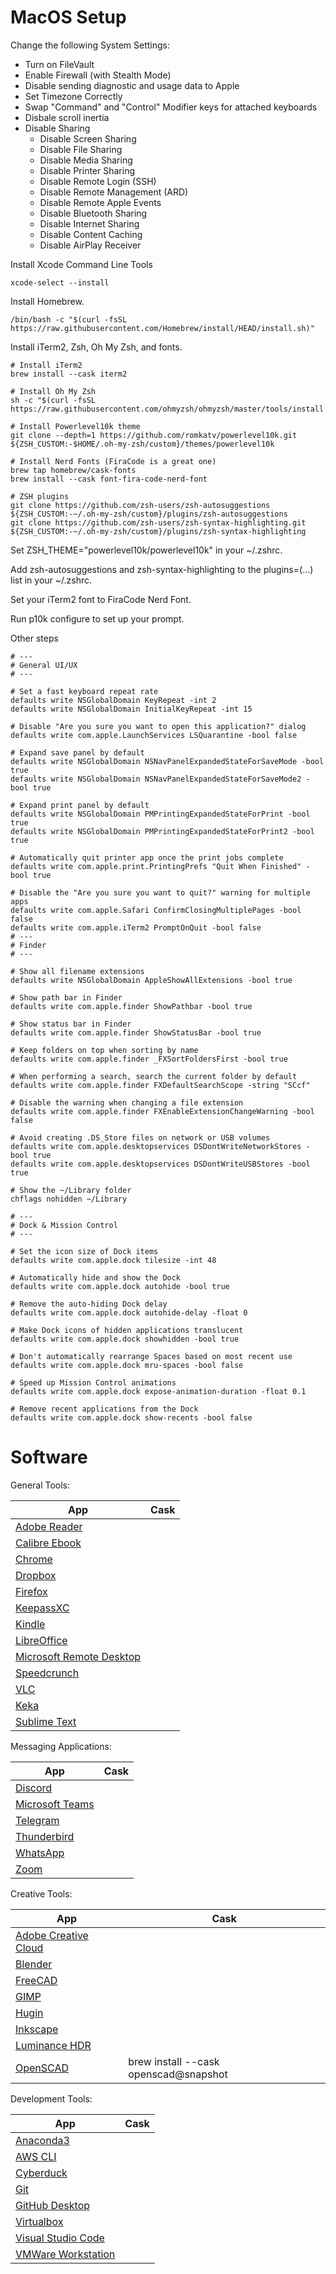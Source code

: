 # MacOS Setup

Change the following System Settings:

- Turn on FileVault
- Enable Firewall (with Stealth Mode)
- Disable sending diagnostic and usage data to Apple
- Set Timezone Correctly
- Swap "Command" and "Control" Modifier keys for attached keyboards
- Disbale scroll inertia
- Disable Sharing
  - Disable Screen Sharing
  - Disable File Sharing
  - Disable Media Sharing
  - Disable Printer Sharing
  - Disable Remote Login (SSH)
  - Disable Remote Management (ARD)
  - Disable Remote Apple Events
  - Disable Bluetooth Sharing
  - Disable Internet Sharing
  - Disable Content Caching
  - Disable AirPlay Receiver

Install Xcode Command Line Tools

    xcode-select --install

Install Homebrew.

    /bin/bash -c "$(curl -fsSL https://raw.githubusercontent.com/Homebrew/install/HEAD/install.sh)"

Install iTerm2, Zsh, Oh My Zsh, and fonts.

    # Install iTerm2
    brew install --cask iterm2
    
    # Install Oh My Zsh
    sh -c "$(curl -fsSL https://raw.githubusercontent.com/ohmyzsh/ohmyzsh/master/tools/install.sh)"
    
    # Install Powerlevel10k theme
    git clone --depth=1 https://github.com/romkatv/powerlevel10k.git ${ZSH_CUSTOM:-$HOME/.oh-my-zsh/custom}/themes/powerlevel10k
    
    # Install Nerd Fonts (FiraCode is a great one)
    brew tap homebrew/cask-fonts
    brew install --cask font-fira-code-nerd-font
    
    # ZSH plugins
    git clone https://github.com/zsh-users/zsh-autosuggestions ${ZSH_CUSTOM:-~/.oh-my-zsh/custom}/plugins/zsh-autosuggestions
    git clone https://github.com/zsh-users/zsh-syntax-highlighting.git ${ZSH_CUSTOM:-~/.oh-my-zsh/custom}/plugins/zsh-syntax-highlighting


Set ZSH_THEME="powerlevel10k/powerlevel10k" in your ~/.zshrc.

Add zsh-autosuggestions and zsh-syntax-highlighting to the plugins=(...) list in your ~/.zshrc.

Set your iTerm2 font to FiraCode Nerd Font.

Run p10k configure to set up your prompt.

Other steps

    # ---
    # General UI/UX
    # ---
    
    # Set a fast keyboard repeat rate
    defaults write NSGlobalDomain KeyRepeat -int 2
    defaults write NSGlobalDomain InitialKeyRepeat -int 15
    
    # Disable "Are you sure you want to open this application?" dialog
    defaults write com.apple.LaunchServices LSQuarantine -bool false
    
    # Expand save panel by default
    defaults write NSGlobalDomain NSNavPanelExpandedStateForSaveMode -bool true
    defaults write NSGlobalDomain NSNavPanelExpandedStateForSaveMode2 -bool true
    
    # Expand print panel by default
    defaults write NSGlobalDomain PMPrintingExpandedStateForPrint -bool true
    defaults write NSGlobalDomain PMPrintingExpandedStateForPrint2 -bool true
    
    # Automatically quit printer app once the print jobs complete
    defaults write com.apple.print.PrintingPrefs "Quit When Finished" -bool true
    
    # Disable the "Are you sure you want to quit?" warning for multiple apps
    defaults write com.apple.Safari ConfirmClosingMultiplePages -bool false
    defaults write com.apple.iTerm2 PromptOnQuit -bool false
    # ---
    # Finder
    # ---
    
    # Show all filename extensions
    defaults write NSGlobalDomain AppleShowAllExtensions -bool true
    
    # Show path bar in Finder
    defaults write com.apple.finder ShowPathbar -bool true
    
    # Show status bar in Finder
    defaults write com.apple.finder ShowStatusBar -bool true
    
    # Keep folders on top when sorting by name
    defaults write com.apple.finder _FXSortFoldersFirst -bool true
    
    # When performing a search, search the current folder by default
    defaults write com.apple.finder FXDefaultSearchScope -string "SCcf"
    
    # Disable the warning when changing a file extension
    defaults write com.apple.finder FXEnableExtensionChangeWarning -bool false
    
    # Avoid creating .DS_Store files on network or USB volumes
    defaults write com.apple.desktopservices DSDontWriteNetworkStores -bool true
    defaults write com.apple.desktopservices DSDontWriteUSBStores -bool true
    
    # Show the ~/Library folder
    chflags nohidden ~/Library
    
    # ---
    # Dock & Mission Control
    # ---
    
    # Set the icon size of Dock items
    defaults write com.apple.dock tilesize -int 48
    
    # Automatically hide and show the Dock
    defaults write com.apple.dock autohide -bool true
    
    # Remove the auto-hiding Dock delay
    defaults write com.apple.dock autohide-delay -float 0
    
    # Make Dock icons of hidden applications translucent
    defaults write com.apple.dock showhidden -bool true
    
    # Don't automatically rearrange Spaces based on most recent use
    defaults write com.apple.dock mru-spaces -bool false
    
    # Speed up Mission Control animations
    defaults write com.apple.dock expose-animation-duration -float 0.1
    
    # Remove recent applications from the Dock
    defaults write com.apple.dock show-recents -bool false
    

# Software

General Tools:

|App|Cask|
|---|---|
|[Adobe Reader](https://get.adobe.com/reader/)|
|[Calibre Ebook](https://calibre-ebook.com/download_osx)|
|[Chrome](https://www.google.com/chrome/)|
|[Dropbox](https://www.dropbox.com/install)|
|[Firefox](https://www.mozilla.org/en-US/firefox/new/)|
|[KeepassXC](https://keepassxc.org/)|
|[Kindle](https://www.amazon.com.au/kindle-dbs/fd/kcp)|
|[LibreOffice](https://www.libreoffice.org/)|
|[Microsoft Remote Desktop](https://apps.apple.com/us/app/microsoft-remote-desktop/id1295203466)|
|[Speedcrunch](https://speedcrunch.org/)|
|[VLC](https://www.videolan.org/vlc/)|
|[Keka](https://www.keka.io/en/)
|[Sublime Text](https://www.sublimetext.com/)

Messaging Applications:

|App|Cask|
|---|---|
|[Discord](https://discordapp.com/)
|[Microsoft Teams](https://teams.microsoft.com/downloads)
|[Telegram](https://macos.telegram.org/)
|[Thunderbird](https://www.thunderbird.net/en-US/)
|[WhatsApp](https://www.whatsapp.com/download/?lang=en)
|[Zoom](https://zoom.us/support/download)

Creative Tools:

|App|Cask|
|---|---|
|[Adobe Creative Cloud](https://creativecloud.adobe.com/apps/download/creative-cloud)
|[Blender](https://www.blender.org/)
|[FreeCAD](https://www.freecadweb.org/)
|[GIMP](https://www.gimp.org/)
|[Hugin](http://hugin.sourceforge.net/download/)
|[Inkscape](https://inkscape.org/)
|[Luminance HDR](http://qtpfsgui.sourceforge.net)
|[OpenSCAD](https://www.openscad.org/)|brew install --cask openscad@snapshot|

Development Tools:

|App|Cask|
|---|---|
|[Anaconda3](https://www.anaconda.com/products/individual)
|[AWS CLI](https://awscli.amazonaws.com/AWSCLIV2.pkg)
|[Cyberduck](https://cyberduck.io/)
|[Git](https://git-scm.com/downloads)
|[GitHub Desktop](https://desktop.github.com/)
|[Virtualbox](https://www.virtualbox.org/wiki/Downloads)
|[Visual Studio Code](https://code.visualstudio.com/)
|[VMWare Workstation](https://www.vmware.com/au/products/workstation-pro/workstation-pro-evaluation.html)
